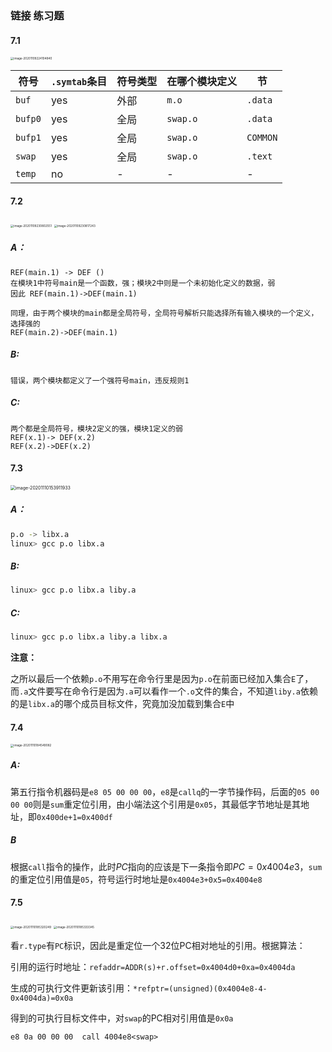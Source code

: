 ### 链接 练习题



#### 7.1

<img src="http://qixycp91n.hn-bkt.clouddn.com/picGo/image-20201109224104840.png" alt="image-20201109224104840" style="zoom: 33%;" />

| 符号    | `.symtab`条目 | 符号类型 | 在哪个模块定义 | 节       |
| ------- | ------------- | -------- | -------------- | -------- |
| `buf`   | yes           | 外部     | `m.o`          | `.data`  |
| `bufp0` | yes           | 全局     | `swap.o`       | `.data`  |
| `bufp1` | yes           | 全局     | `swap.o`       | `COMMON` |
| `swap`  | yes           | 全局     | `swap.o`       | `.text`  |
| `temp`  | no            | -        | -              | -        |

####  7.2

<img src="http://qixycp91n.hn-bkt.clouddn.com/picGo/image-20201109230802551.png" alt="image-20201109230802551" style="zoom: 33%;" />

<img src="http://qixycp91n.hn-bkt.clouddn.com/picGo/image-20201109230817243.png" alt="image-20201109230817243" style="zoom:33%;" />

##### A：

```
REF(main.1) -> DEF () 
在模块1中符号main是一个函数，强；模块2中则是一个未初始化定义的数据，弱
因此 REF(main.1)->DEF(main.1)

同理，由于两个模块的main都是全局符号，全局符号解析只能选择所有输入模块的一个定义，选择强的
REF(main.2)->DEF(main.1)
```

##### B:

```
错误，两个模块都定义了一个强符号main，违反规则1
```

##### C:

```
两个都是全局符号，模块2定义的强，模块1定义的弱
REF(x.1)-> DEF(x.2)
REF(x.2)->DEF(x.2)
```

#### 7.3

<img src="http://qixycp91n.hn-bkt.clouddn.com/picGo/image-20201110153911933.png" alt="image-20201110153911933" style="zoom:50%;" />

##### A：

```bash
p.o -> libx.a
linux> gcc p.o libx.a
```

##### B:

```bash
linux> gcc p.o libx.a liby.a
```

##### C:

```bash
linux> gcc p.o libx.a liby.a libx.a 
```

**注意：**

之所以最后一个依赖`p.o`不用写在命令行里是因为`p.o`在前面已经加入集合`E`了，而`.a`文件要写在命令行是因为`.a`可以看作一个`.o`文件的集合，不知道`liby.a`依赖的是`libx.a`的哪个成员目标文件，究竟加没加载到集合`E`中

#### 7.4

<img src="http://qixycp91n.hn-bkt.clouddn.com/picGo/image-20201110184549082.png" alt="image-20201110184549082" style="zoom:33%;" />

##### A:

第五行指令机器码是`e8 05 00 00 00`，`e8`是`callq`的一字节操作码，后面的`05 00 00 00`则是`sum`重定位引用，由小端法这个引用是`0x05`，其最低字节地址是其地址，即`0x400de+1=0x400df`

##### B

根据`call`指令的操作，此时$PC$指向的应该是下一条指令即$PC=0x4004e3$，`sum`的重定位引用值是`05`，符号运行时地址是`0x4004e3+0x5=0x4004e8`

#### 7.5

<img src="http://qixycp91n.hn-bkt.clouddn.com/picGo/image-20201110185320249.png" alt="image-20201110185320249" style="zoom: 33%;" />

<img src="http://qixycp91n.hn-bkt.clouddn.com/picGo/image-20201110185333345.png" alt="image-20201110185333345" style="zoom:33%;" />

看`r.type`有`PC`标识，因此是重定位一个32位PC相对地址的引用。根据算法：

引用的运行时地址：`refaddr=ADDR(s)+r.offset=0x4004d0+0xa=0x4004da`

生成的可执行文件更新该引用：`*refptr=(unsigned)(0x4004e8-4-0x4004da)=0x0a`

得到的可执行目标文件中，对`swap`的PC相对引用值是`0x0a`

`e8 0a 00 00 00  call 4004e8<swap>`  

